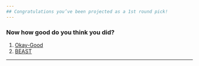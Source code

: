 ```yaml
---
## Congratulations you’ve been projected as a 1st round pick!  
---
```

### Now how good do you think you did?
1. [Okay-Good](Okay-Good/okay-good.md)
2. [BEAST](Beast/beast.md)

---

